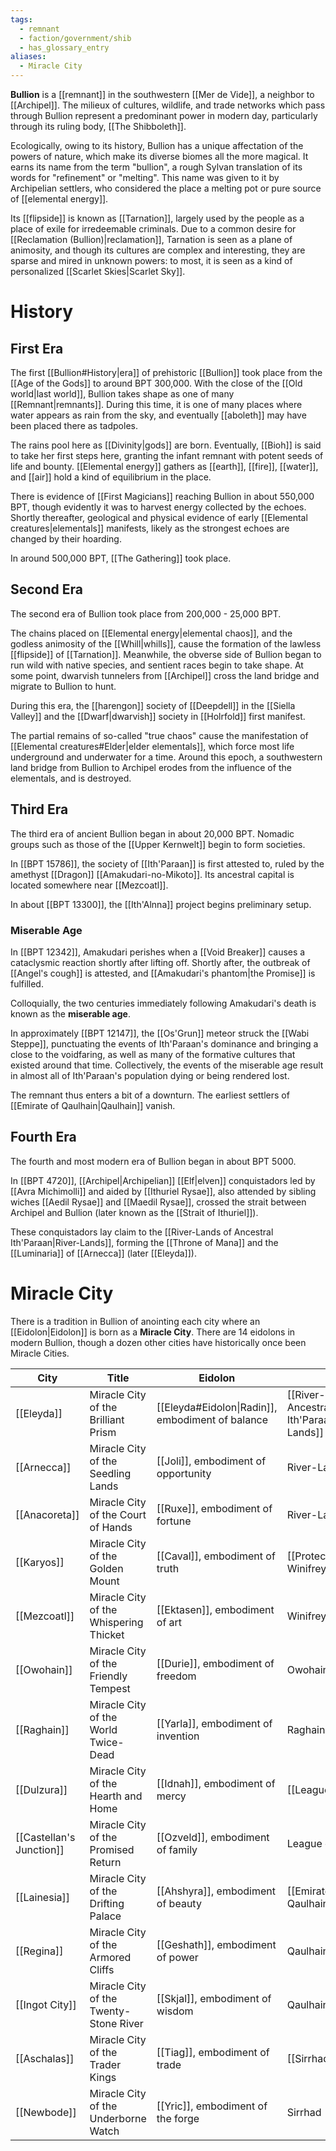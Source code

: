 ```yaml
---
tags:
  - remnant
  - faction/government/shib
  - has_glossary_entry
aliases:
  - Miracle City
---
```

**Bullion** is a [[remnant]] in the southwestern [[Mer de Vide]], a neighbor to [[Archipel]]. The milieux of cultures, wildlife, and trade networks which pass through Bullion represent a predominant power in modern day, particularly through its ruling body, [[The Shibboleth]]. 

Ecologically, owing to its history, Bullion has a unique affectation of the powers of nature, which make its diverse biomes all the more magical. It earns its name from the term "bullion", a rough Sylvan translation of its words for "refinement" or "melting". This name was given to it by Archipelian settlers, who considered the place a melting pot or pure source of [[elemental energy]].

Its [[flipside]] is known as [[Tarnation]], largely used by the people as a place of exile for irredeemable criminals. Due to a common desire for [[Reclamation (Bullion)|reclamation]], Tarnation is seen as a plane of animosity, and though its cultures are complex and interesting, they are sparse and mired in unknown powers: to most, it is seen as a kind of personalized [[Scarlet Skies|Scarlet Sky]].

# History
## First Era
The first [[Bullion#History|era]] of prehistoric [[Bullion]] took place from the [[Age of the Gods]] to around BPT 300,000. With the close of the [[Old world|last world]], Bullion takes shape as one of many [[Remnant|remnants]]. During this time, it is one of many places where water appears as rain from the sky, and eventually [[aboleth]] may have been placed there as tadpoles.

The rains pool here as [[Divinity|gods]] are born. Eventually, [[Bioh]] is said to take her first steps here, granting the infant remnant with potent seeds of life and bounty. [[Elemental energy]] gathers as [[earth]], [[fire]], [[water]], and [[air]] hold a kind of equilibrium in the place.

There is evidence of [[First Magicians]] reaching Bullion in about 550,000 BPT, though evidently it was to harvest energy collected by the echoes. Shortly thereafter, geological and physical evidence of early [[Elemental creatures|elementals]] manifests, likely as the strongest echoes are changed by their hoarding.

In around 500,000 BPT, [[The Gathering]] took place.
## Second Era 

The second era of Bullion took place from 200,000 - 25,000 BPT.

The chains placed on [[Elemental energy|elemental chaos]], and the godless animosity of the [[Whill|whills]], cause the formation of the lawless [[flipside]] of [[Tarnation]]. Meanwhile, the obverse side of Bullion began to run wild with native species, and sentient races begin to take shape. At some point, dwarvish tunnelers from [[Archipel]] cross the land bridge and migrate to Bullion to hunt.

During this era, the [[harengon]] society of [[Deepdell]] in the [[Siella Valley]] and the [[Dwarf|dwarvish]] society in [[Holrfold]] first manifest. 

The partial remains of so-called "true chaos" cause the manifestation of [[Elemental creatures#Elder|elder elementals]], which force most life underground and underwater for a time. Around this epoch, a southwestern land bridge from Bullion to Archipel erodes from the influence of the elementals, and is destroyed.

## Third Era
The third era of ancient Bullion began in about 20,000 BPT. Nomadic groups such as those of the [[Upper Kernwelt]] begin to form societies.

In [[BPT 15786]], the society of [[Ith'Paraan]] is first attested to, ruled by the amethyst [[Dragon]] [[Amakudari-no-Mikoto]]. Its ancestral capital is located somewhere near [[Mezcoatl]].

In about [[BPT 13300]], the [[Ith'Alnna]] project begins preliminary setup.

### Miserable Age
In [[BPT 12342]], Amakudari perishes when a [[Void Breaker]] causes a cataclysmic reaction shortly after lifting off. Shortly after, the outbreak of [[Angel's cough]] is attested, and [[Amakudari's phantom|the Promise]] is fulfilled. 

Colloquially, the two centuries immediately following Amakudari's death is known as the **miserable age**.

In approximately [[BPT 12147]], the [[Os'Grun]] meteor struck the [[Wabi Steppe]], punctuating the events of Ith'Paraan's dominance and bringing a close to the voidfaring, as well as many of the formative cultures that existed around that time. Collectively, the events of the miserable age result in almost all of Ith'Paraan's population dying or being rendered lost.

The remnant thus enters a bit of a downturn. The earliest settlers of [[Emirate of Qaulhain|Qaulhain]] vanish.
## Fourth Era
The fourth and most modern era of Bullion began in about BPT 5000.

In [[BPT 4720]], [[Archipel|Archipelian]] [[Elf|elven]] conquistadors led by [[Avra Michimolli]] and aided by [[Ithuriel Rysae]], also attended by sibling wiches [[Aedil Rysae]] and [[Maedil Rysae]], crossed the strait between Archipel and Bullion (later known as the [[Strait of Ithuriel]]). 

These conquistadors lay claim to the [[River-Lands of Ancestral Ith'Paraan|River-Lands]], forming the [[Throne of Mana]] and the [[Luminaria]] of [[Arnecca]] (later [[Eleyda]]).

# Miracle City
There is a tradition in Bullion of anointing each city where an [[Eidolon|Eidolon]] is born as a **Miracle City**. There are 14 eidolons in modern Bullion, though a dozen other cities have historically once been Miracle Cities.

| City | Title | Eidolon | Region |
| ---- | ----- | ----- | --- |
| [[Eleyda]] | Miracle City of the Brilliant Prism | [[Eleyda#Eidolon\|Radin]], embodiment of balance | [[River-Lands of Ancestral Ith'Paraan\|River-Lands]] |
| [[Arnecca]] | Miracle City of the Seedling Lands | [[Joli]], embodiment of opportunity | River-Lands |
| [[Anacoreta]] | Miracle City of the Court of Hands | [[Ruxe]], embodiment of fortune | River-Lands |
| [[Karyos]] | Miracle City of the Golden Mount | [[Caval]], embodiment of truth | [[Protectorate of Winifreyad\|Winifreyad]] |
| [[Mezcoatl]] | Miracle City of the Whispering Thicket | [[Ektasen]], embodiment of art | Winifreyad |
| [[Owohain]] | Miracle City of the Friendly Tempest | [[Durie]], embodiment of freedom | Owohain |
| [[Raghain]] | Miracle City of the World Twice-Dead | [[Yarla]], embodiment of invention | Raghain |
| [[Dulzura]] | Miracle City of the Hearth and Home | [[Idnah]], embodiment of mercy | [[League of Joriele]] |
| [[Castellan's Junction]] | Miracle City of the Promised Return | [[Ozveld]], embodiment of family | League of Joriele
| [[Lainesia]] | Miracle City of the Drifting Palace | [[Ahshyra]], embodiment of beauty | [[Emirate of Qaulhain\|Qaulhain]] |
| [[Regina]] | Miracle City of the Armored Cliffs | [[Geshath]], embodiment of power | Qaulhain |
| [[Ingot City]] | Miracle City of the Twenty-Stone River | [[Skjal]], embodiment of wisdom | Qaulhain |
| [[Aschalas]] | Miracle City of the Trader Kings | [[Tiag]], embodiment of trade | [[Sirrhad]] |
| [[Newbode]] | Miracle City of the Underborne Watch | [[Yric]], embodiment of the forge | Sirrhad |

